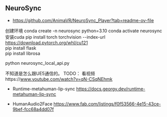 ## NeuroSync 
- https://github.com/AnimaVR/NeuroSync_Player?tab=readme-ov-file


创建环境
conda create -n neurosync python=3.10
conda activate neurosync
安装cuda
 pip install torch torchvision --index-url https://download.pytorch.org/whl/cu121    
 pip install flask   
pip install librosa

python neurosync_local_api.py

不知道是怎么跟UE5通信的。 TODO： 看视频https://www.youtube.com/watch?v=qN-CSqNEhmk





- Runtime-metahuman-lip-sync https://docs.georgy.dev/runtime-metahuman-lip-sync

- HumanAudio2Face https://www.fab.com/listings/f0f53566-4e15-43ce-9bef-fcc68a4dd07f
